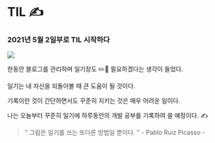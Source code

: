 # TIL ✍️



### 2021년 5월 2일부로 TIL 시작하다

![](https://images.velog.io/images/milkyway/post/327f0a16-6344-4248-8eff-0921ac3e7f54/diary-jumbo.jpeg)

한동안 블로그를 관리하며 일기장도 ✏️📖 필요하겠다는 생각이 들었다.

일기는 내 자신을 되돌아볼 때 큰 도움이 될 것이다.

기록이란 것이 간단하면서도 꾸준히 지키는 것은 매우 어려운 일이다.

나는 오늘부터 꾸준히 일기에 하루동안의 개발 공부를 기록하여 쓸 예정이다. ✍️

> " 그림은 일기를 쓰는 또다른 방법일 뿐이다. " - Pablo Ruiz Picasso -
